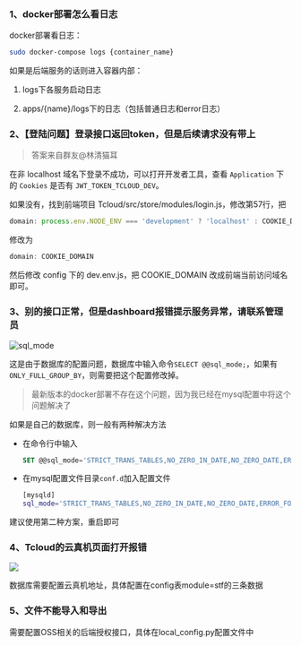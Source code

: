 ### 1、docker部署怎么看日志

docker部署看日志：  

```bash
sudo docker-compose logs {container_name}
```

如果是后端服务的话则进入容器内部：  

1. logs下各服务启动日志  

2. apps/{name}/logs下的日志（包括普通日志和error日志）


###  2、【登陆问题】登录接口返回token，但是后续请求没有带上

> 答案来自群友@林清猫耳  

在非 localhost 域名下登录不成功，可以打开开发者工具，查看 `Application` 下的 `Cookies` 是否有 `JWT_TOKEN_TCLOUD_DEV`。  

如果没有，找到前端项目 Tcloud/src/store/modules/login.js，修改第57行，把 

```js
domain: process.env.NODE_ENV === 'development' ? 'localhost' : COOKIE_DOMAIN
```

修改为 

```js
domain: COOKIE_DOMAIN
```

然后修改 config 下的 dev.env.js，把 COOKIE_DOMAIN 改成前端当前访问域名即可。


### 3、别的接口正常，但是dashboard报错提示服务异常，请联系管理员

![sql_mode](http://tcloud-static.oss-cn-beijing.aliyuncs.com/tcloud_git/QQ20191011-0.png)

这是由于数据库的配置问题，数据库中输入命令`SELECT @@sql_mode;`，如果有`ONLY_FULL_GROUP_BY`，则需要把这个配置修改掉。

> 最新版本的docker部署不存在这个问题，因为我已经在mysql配置中将这个问题解决了

如果是自己的数据库，则一般有两种解决方法

- 在命令行中输入

  ```sql
  SET @@sql_mode='STRICT_TRANS_TABLES,NO_ZERO_IN_DATE,NO_ZERO_DATE,ERROR_FOR_DIVISION_BY_ZERO,NO_AUTO_CREATE_USER,NO_ENGINE_SUBSTITUTION';
  ```

- 在mysql配置文件目录`conf.d`加入配置文件

  ```bash
  [mysqld]
  sql_mode='STRICT_TRANS_TABLES,NO_ZERO_IN_DATE,NO_ZERO_DATE,ERROR_FOR_DIVISION_BY_ZERO,NO_AUTO_CREATE_USER,NO_ENGINE_SUBSTITUTION'
  ```

建议使用第二种方案，重启即可


### 4、Tcloud的云真机页面打开报错

![](http://tcloud-static.oss-cn-beijing.aliyuncs.com/tcloud_git/tcdevice_error.png)

数据库需要配置云真机地址，具体配置在config表module=stf的三条数据


### 5、文件不能导入和导出

需要配置OSS相关的后端授权接口，具体在local_config.py配置文件中